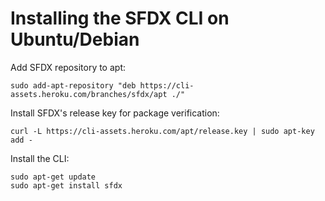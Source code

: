 Installing the SFDX CLI on Ubuntu/Debian
==========================================

Add SFDX repository to apt:

    sudo add-apt-repository "deb https://cli-assets.heroku.com/branches/sfdx/apt ./"

Install SFDX's release key for package verification:

    curl -L https://cli-assets.heroku.com/apt/release.key | sudo apt-key add -

Install the CLI:

    sudo apt-get update
    sudo apt-get install sfdx
